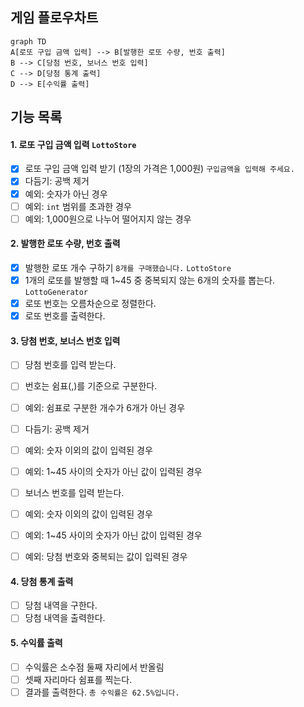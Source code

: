 ## 게임 플로우차트

```mermaid
graph TD
A[로또 구입 금액 입력] --> B[발행한 로또 수량, 번호 출력]
B --> C[당첨 번호, 보너스 번호 입력]
C --> D[당첨 통계 출력]
D --> E[수익률 출력]
```

## 기능 목록

#### 1. 로또 구입 금액 입력 `LottoStore`

- [x] 로또 구입 금액 입력 받기 (1장의 가격은 1,000원) `구입금액을 입력해 주세요.`
- [x] 다듬기: 공백 제거
- [x] 예외: 숫자가 아닌 경우
- [ ] 예외: `int` 범위를 초과한 경우
- [ ] 예외: 1,000원으로 나누어 떨어지지 않는 경우

#### 2. 발행한 로또 수량, 번호 출력

- [x] 발행한 로또 개수 구하기 `8개를 구매했습니다.` `LottoStore`
- [x] 1개의 로또를 발행할 때 1~45 중 중복되지 않는 6개의 숫자를 뽑는다. `LottoGenerator`
- [x] 로또 번호는 오름차순으로 정렬한다.
- [x] 로또 번호를 출력한다.

#### 3. 당첨 번호, 보너스 번호 입력

- [ ] 당첨 번호를 입력 받는다.
- [ ] 번호는 쉼표(,)를 기준으로 구분한다.
- [ ] 예외: 쉼표로 구분한 개수가 6개가 아닌 경우
- [ ] 다듬기: 공백 제거
- [ ] 예외: 숫자 이외의 값이 입력된 경우
- [ ] 예외: 1~45 사이의 숫자가 아닌 값이 입력된 경우

- [ ] 보너스 번호를 입력 받는다.
- [ ] 예외: 숫자 이외의 값이 입력된 경우
- [ ] 예외: 1~45 사이의 숫자가 아닌 값이 입력된 경우
- [ ] 예외: 당첨 번호와 중복되는 값이 입력된 경우

#### 4. 당첨 통계 출력

- [ ] 당첨 내역을 구한다.
- [ ] 당첨 내역을 출력한다.

#### 5. 수익률 출력

- [ ] 수익률은 소수점 둘째 자리에서 반올림 
- [ ] 셋째 자리마다 쉼표를 찍는다.
- [ ] 결과를 출력한다. `총 수익률은 62.5%입니다.`